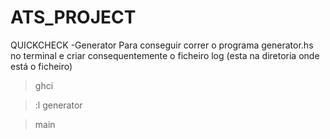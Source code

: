 # ATS_PROJECT

QUICKCHECK
-Generator
Para conseguir correr o programa generator.hs no terminal e criar consequentemente o ficheiro log (esta na diretoria onde está o ficheiro)

>ghci

>:l generator

> main 

